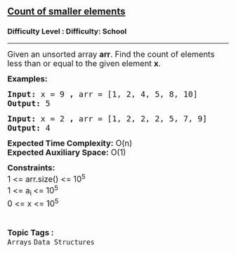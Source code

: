 <h2><a href="https://www.geeksforgeeks.org/problems/count-of-smaller-elements5947/1?page=1&category=Arrays&difficulty=School&sortBy=submissions">Count of smaller elements</a></h2><h3>Difficulty Level : Difficulty: School</h3><hr><div class="problems_problem_content__Xm_eO"><p><span style="font-size: 18px;">Given an unsorted array <strong>arr</strong>. Find the count of elements less than or equal to the given element <strong>x</strong>.</span></p>
<p><span style="font-size: 18px;"><strong>Examples:</strong></span></p>
<pre><span style="font-size: 18px;"><strong>Input: </strong>x = 9<strong> , </strong>arr = [1, 2, 4, 5, 8, 10] 
<strong>Output: </strong>5</span></pre>
<pre><span style="font-size: 18px;"><strong>Input: </strong>x = 2<strong> , </strong>arr = [1, 2, 2, 2, 5, 7, 9] 
<strong>Output: </strong>4</span></pre>
<p><span style="font-size: 18px;"><strong>Expected Time Complexity:</strong> O(n)<br><strong>Expected Auxiliary Space:</strong> O(1)</span></p>
<p><span style="font-size: 18px;"><strong>Constraints:</strong><br>1 &lt;= arr.size() &lt;= 10<sup>5<br></sup>1 &lt;= a<sub>i </sub>&lt;= 10<sup>5<br></sup>0 &lt;= x &lt;= 10<sup>5</sup></span></p></div><br><p><span style=font-size:18px><strong>Topic Tags : </strong><br><code>Arrays</code>&nbsp;<code>Data Structures</code>&nbsp;